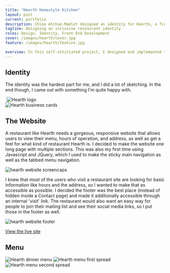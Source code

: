 ```yaml
---
title: "Hearth Homestyle Kitchen"
layout: post
current: portfolio
description: Chloe Atchue-Mamlet designed an identity for Hearth, a fictional restaurant, and coded a website using Jekyll.
tagline: Designing an inclusive restaurant identity
roles: Design, Identity, Front-End Development
cover: /images/hearth/cover.jpg
feature: /images/hearth/feature.jpg

overview: In this self-intitiated project, I designed and implemented the identity, website, and menu for a fictional restaurant. If I owned a restuarant, it would be Hearth, so creating the branding was both challenging and fulfilling. I wanted the brand to evoke the of warmth and togetherness of sitting around the dinner table with loved ones while still looking modern.
---
```


## Identity

The identity was the hardest part for me, and I did a lot of sketching. In the end though, I came out with something I'm quite happy with.

<div>
  <img class="half" src="/images/hearth/sketch.jpg" alt="">
  <img class="half" src="/images/hearth/hearth.png" alt="Hearth logo">
</div>

<img src="/images/hearth/business-cards.jpg" class="img-fill-width" alt="Hearth business cards">

## The Website

A restaurant like Hearth needs a gorgeous, responsive website that allows users to view their menu, hours of operation, and address, as well as get a feel for what kind of restaurant Hearth is. I decided to make the website one long page with multiple sections. This was also my first time using Javascript and JQuery, which I used to make the sticky main navigation as well as the tabbed menu navigation.

<img src="/images/hearth/showcase.jpg" alt="hearth website screencaps">

I knew that most of the users who visit a restaurant site are looking for basic information like hours and the address, so I wanted to make that as accessible as possible. I decided the footer was the best place (instead of hidden inside a Contact page) and made it additionally accessible through an internal 'visit' link. The restaurant would also want an easy way for people to join their mailing list and see their social media links, so I put those in the footer as well.

<img src="/images/hearth/footer.png" alt="hearth website footer">

<a href="http://chloeam.com/hearth/" class="button">View the live site</a>

## Menu

<img src="/images/hearth/menu.jpg" class="image-center" alt="Hearth dinner menu">
<img src="/images/hearth/menu2.jpg" alt="Hearth menu first spread">
<img src="/images/hearth/menu3.jpg" alt="Hearth menu second spread">
